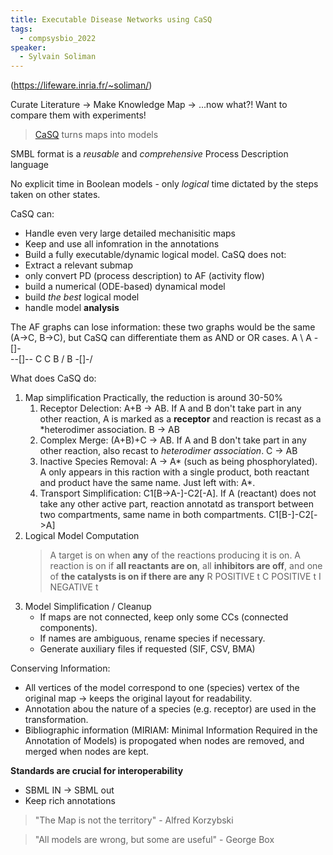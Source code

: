 ```yaml
---
title: Executable Disease Networks using CaSQ
tags:
  - compsysbio_2022
speaker:
  - Sylvain Soliman
---
```

(https://lifeware.inria.fr/~soliman/)


Curate Literature -> Make Knowledge Map -> ...now what?!
Want to compare them with experiments!
>[CaSQ](https://gitlab.inria.fr/soliman/casq/) turns maps into models

SMBL format is a *reusable* and *comprehensive* Process Description language

No explicit time in Boolean models - only *logical* time dictated by the steps taken on other states. 

CaSQ can: 
- Handle even very large detailed mechanisitic maps
- Keep and use all infomration in the annotations
- Build a fully executable/dynamic logical model. 
CaSQ does not: 
- Extract a relevant submap
- only convert PD (process description) to AF (activity flow)
- build a numerical (ODE-based) dynamical model
- build *the best* logical model
- handle model **analysis**


The AF graphs can lose information: these two graphs would be the same (A->C, B->C), but CaSQ can differentiate them as AND or OR cases.
A \\                         A -[]-\
   --[]-- C                        C
B /                         B -[]-/


What does CaSQ do:
1. Map simplification
	Practically, the reduction is around 30-50%
	1. Receptor Delection: A+B -> AB. If A and B don't take part in any other reaction, A is marked as a **receptor** and reaction is recast as a *heterodimer association. B -> AB
	2. Complex Merge: (A+B)+C -> AB. If A and B don't take part in any other reaction, also recast to *heterodimer association*. C -> AB
	3. Inactive Species Removal: A -> A* (such as being phosphorylated). A only appears in this raction with a single product, both reactant and product have the same name. Just left with: A*.
	4. Transport Simplification: C1[B->A-]-C2[-A]. If A (reactant) does not take any other active part, reaction annotatd as transport between two compartments, same name in both compartments. C1[B-]-C2[->A]
2. Logical Model Computation
	>A target is on when **any** of the reactions producing it is on. A reaction is on if **all reactants are on**, all **inhibitors are off**, and one of **the catalysts is on if there are any**
	R POSITIVE t
	C POSITIVE t
	I NEGATIVE t
3. Model Simplification / Cleanup
	- If maps are not connected, keep only some CCs (connected components).
	- If names are ambiguous, rename species if necessary.
	- Generate auxiliary files if requested (SIF, CSV, BMA)


Conserving Information: 
- All vertices of the model correspond to one (species) vertex of the original map -> keeps the original layout for readability. 
- Annotation abou the nature of a species (e.g. receptor) are used in the transformation. 
- Bibliographic information (MIRIAM: Minimal Information Required in the Annotation of Models) is propogated when nodes are removed, and merged when nodes are kept. 

**Standards are crucial for interoperability**
- SBML IN -> SBML out
- Keep rich annotations


> "The Map is not the territory" - Alfred Korzybski

> "All models are wrong, but some are useful"  - George Box 